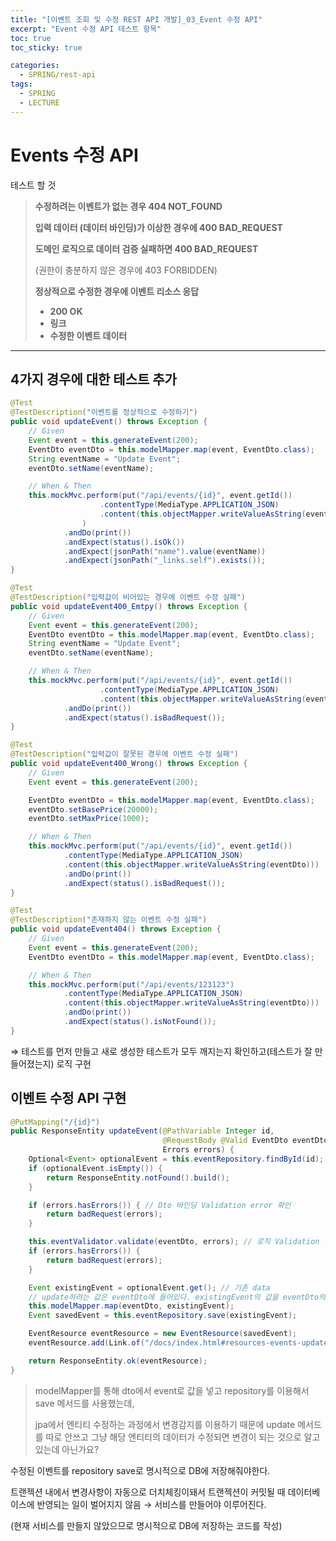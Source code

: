 ```yaml
---
title: "[이벤트 조회 및 수정 REST API 개발]_03_Event 수정 API"
excerpt: "Event 수정 API 테스트 항목"
toc: true
toc_sticky: true

categories:
  - SPRING/rest-api
tags:
  - SPRING
  - LECTURE
---
```


# Events 수정 API

테스트 할 것

> **수정하려는 이벤트가 없는 경우 404 NOT_FOUND**
>
> **입력 데이터 (데이터 바인딩)가 이상한 경우에 400 BAD_REQUEST**
>
> **도메인 로직으로 데이터 검증 실패하면 400 BAD_REQUEST**
>
> (권한이 충분하지 않은 경우에 403 FORBIDDEN)
>
> **정상적으로 수정한 경우에 이벤트 리소스 응답**
>
> * **200 OK**
> * **링크**
> * **수정한 이벤트 데이터**

---

## 4가지 경우에 대한 테스트 추가

```java
@Test
@TestDescription("이벤트를 정상적으로 수정하기")
public void updateEvent() throws Exception {
    // Given
    Event event = this.generateEvent(200);
    EventDto eventDto = this.modelMapper.map(event, EventDto.class);
    String eventName = "Update Event";
    eventDto.setName(eventName);

    // When & Then
    this.mockMvc.perform(put("/api/events/{id}", event.getId())
                    .contentType(MediaType.APPLICATION_JSON)
                    .content(this.objectMapper.writeValueAsString(eventDto))
                )
            .andDo(print())
            .andExpect(status().isOk())
            .andExpect(jsonPath("name").value(eventName))
            .andExpect(jsonPath("_links.self").exists());
}

@Test
@TestDescription("입력값이 비어있는 경우에 이벤트 수정 실패")
public void updateEvent400_Emtpy() throws Exception {
    // Given
    Event event = this.generateEvent(200);
    EventDto eventDto = this.modelMapper.map(event, EventDto.class);
    String eventName = "Update Event";
    eventDto.setName(eventName);

    // When & Then
    this.mockMvc.perform(put("/api/events/{id}", event.getId())
                    .contentType(MediaType.APPLICATION_JSON)
                    .content(this.objectMapper.writeValueAsString(eventDto)))
            .andDo(print())
            .andExpect(status().isBadRequest());
}

@Test
@TestDescription("입력값이 잘못된 경우에 이벤트 수정 실패")
public void updateEvent400_Wrong() throws Exception {
    // Given
    Event event = this.generateEvent(200);

    EventDto eventDto = this.modelMapper.map(event, EventDto.class);
    eventDto.setBasePrice(20000);
    eventDto.setMaxPrice(1000);

    // When & Then
    this.mockMvc.perform(put("/api/events/{id}", event.getId())
            .contentType(MediaType.APPLICATION_JSON)
            .content(this.objectMapper.writeValueAsString(eventDto)))
            .andDo(print())
            .andExpect(status().isBadRequest());
}

@Test
@TestDescription("존재하지 않는 이벤트 수정 실패")
public void updateEvent404() throws Exception {
    // Given
    Event event = this.generateEvent(200);
    EventDto eventDto = this.modelMapper.map(event, EventDto.class);

    // When & Then
    this.mockMvc.perform(put("/api/events/123123")
            .contentType(MediaType.APPLICATION_JSON)
            .content(this.objectMapper.writeValueAsString(eventDto)))
            .andDo(print())
            .andExpect(status().isNotFound());
}
```



⇒ 테스트를 먼저 만들고 새로 생성한 테스트가 모두 깨지는지 확인하고(테스트가 잘 만들어졌는지) 로직 구현



## 이벤트 수정 API 구현

```java
@PutMapping("/{id}")
public ResponseEntity updateEvent(@PathVariable Integer id,
                                  @RequestBody @Valid EventDto eventDto,
                                  Errors errors) {
    Optional<Event> optionalEvent = this.eventRepository.findById(id);
    if (optionalEvent.isEmpty()) {
        return ResponseEntity.notFound().build();
    }

    if (errors.hasErrors()) { // Dto 바인딩 Validation error 확인
        return badRequest(errors);
    }

    this.eventValidator.validate(eventDto, errors); // 로직 Validation 확인
    if (errors.hasErrors()) {
        return badRequest(errors);
    }

    Event existingEvent = optionalEvent.get(); // 기존 data
    // update하려는 값은 eventDto에 들어있다. existingEvent의 값을 eventDto의 값으로 맵핑
    this.modelMapper.map(eventDto, existingEvent);
    Event savedEvent = this.eventRepository.save(existingEvent);

    EventResource eventResource = new EventResource(savedEvent);
    eventResource.add(Link.of("/docs/index.html#resources-events-update").withRel("profile")); // profile 링크 추가

    return ResponseEntity.ok(eventResource);
}
```



> modelMapper를 통해 dto에서 event로 값을 넣고 repository를 이용해서 save 메서드를 사용했는데,
>
> jpa에서 엔티티 수정하는 과정에서 변경감지를 이용하기 때문에 update 메서드를 따로 안쓰고 그냥 해당 엔티티의 데이터가 수정되면 변경이 되는 것으로 알고있는데 아닌가요? 

수정된 이벤트를 repository save로 명시적으로 DB에 저장해줘야한다.

트랜젝션 내에서 변경사항이 자동으로 더치체킹이돼서 트랜젝션이 커밋될 때 데이터베이스에 반영되는 일이 벌어지지 않음 → 서비스를 만들어야 이루어진다.

(현재 서비스를 만들지 않았으므로 명시적으로 DB에 저장하는 코드를 작성)


